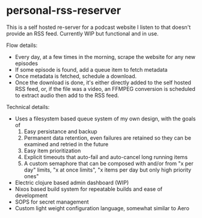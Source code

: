 # personal-rss-reserver

This is a self hosted re-server for a podcast website I listen to that doesn't provide an RSS feed. Currently WIP but functional and in use. 

Flow details:

- Every day, at a few times in the morning, scrape the website for any new episodes
- If some episode is found, add a queue item to fetch metadata
- Once metadata is fetched, schedule a download.
- Once the download is done, it's either directly added to the self hosted RSS feed, or, if the file was a video, an FFMPEG conversion is scheduled to extract audio then add to the RSS feed.

Technical details:

- Uses a filesystem based queue system of my own design, with the goals of
  1. Easy persistance and backup
  2. Permanent data retention, even failures are retained so they can be examined and retried in the future
  3. Easy item prioritization
  4. Explicit timeouts that auto-fail and auto-cancel long running items
  5. A custom semaphore that can be composed with and/or from "x per day" limits, "x at once limits", "x items per day but only high priority ones"
- Electric clojure based admin dashboard (WIP)
- Nixos based build system for repeatable builds and ease of development
- SOPS for secret management
- Custom light weight configuration language, somewhat similar to Aero
